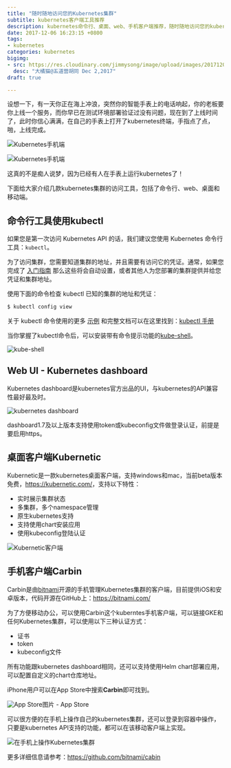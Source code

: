 ```yaml
---
title: "随时随地访问您的Kubernetes集群"
subtitle: kubernetes客户端工具推荐
description: kubernetes命令行、桌面、web、手机客户端推荐，随时随地访问您的kubernetes集群
date: 2017-12-06 16:23:15 +0800
tags:
- kubernetes
categories: kubernetes
bigimg:
- src: https://res.cloudinary.com/jimmysong/image/upload/images/20171202002.jpg
  desc: "大橘猫@五道营胡同 Dec 2,2017"
draft: true

---
```

设想一下，有一天你正在海上冲浪，突然你的智能手表上的电话响起，你的老板要你上线一个服务，而你早已在测试环境部署验证过没有问题，现在到了上线时间了，此时你信心满满，在自己的手表上打开了kubernetes终端，手指点了点，啪，上线完成。

![Kubernetes手机端](https://res.cloudinary.com/jimmysong/image/upload/images/kubernetes-on-arms-1.jpg)

![Kubernetes手机端](https://res.cloudinary.com/jimmysong/image/upload/images/kubernetes-on-arms-2.jpg)

这真的不是痴人说梦，因为已经有人在手表上运行kubernetes了！

下面给大家介绍几款kubernetes集群的访问工具，包括了命令行、web、桌面和移动端。

## 命令行工具使用kubectl

如果您是第一次访问 Kubernetes API 的话，我们建议您使用 Kubernetes 命令行工具：`kubectl`。

为了访问集群，您需要知道集群的地址，并且需要有访问它的凭证。通常，如果您完成了 [入门指南](https://kubernetes.io/docs/getting-started-guides) 那么这些将会自动设置，或者其他人为您部署的集群提供并给您凭证和集群地址。

使用下面的命令检查 kubectl 已知的集群的地址和凭证：

```bash
$ kubectl config view
```

关于 kubectl 命令使用的更多 [示例](https://github.com/kubernetes/kubernetes/tree/%7B%7Bpage.githubbranch%7D%7D/examples/) 和完整文档可以在这里找到：[kubectl 手册](https://kubernetes.io/docs/user-guide/kubectl/index)

当你掌握了kubectl命令后，可以安装带有命令提示功能的[kube-shell](https://github.com/cloudnativelabs/kube-shell)。

![kube-shell](https://jimmysong.io/kubernetes-handbook/images/kube-shell.jpg)

## Web UI - Kubernetes dashboard

Kubernetes dashboard是kubernetes官方出品的UI，与kubernetes的API兼容性最好最及时。

![kubernetes dashboard](https://jimmysong.io/kubernetes-handbook/images/kubernetes-dashboard-1.7.1-brand.jpg)

dashboard1.7及以上版本支持使用token或kubeconfig文件做登录认证，前提是要启用https。

## 桌面客户端Kubernetic

Kubernetic是一款kubernetes桌面客户端，支持windows和mac，当前beta版本免费，<https://kubernetic.com/>，支持以下特性：

- 实时展示集群状态
- 多集群，多个namespace管理
- 原生kubernetes支持
- 支持使用chart安装应用
- 使用kubeconfig登陆认证

![Kubernetic客户端](https://jimmysong.io/kubernetes-handbook/images/kubernetic-desktop-ui.jpg)

## 手机客户端Carbin

Carbin是由[bitnami](https://bitnami.com/)开源的手机管理Kubernetes集群的客户端，目前提供iOS和安卓版本，代码开源在GitHub上：<https://bitnami.com/>

为了方便移动办公，可以使用Carbin这个kuberntes手机客户端，可以链接GKE和任何Kubernetes集群，可以使用以下三种认证方式：

- 证书
- token
- kubeconfig文件

所有功能跟kubernetes dashboard相同，还可以支持使用Helm chart部署应用，可以配置自定义的chart仓库地址。

iPhone用户可以在App Store中搜索**Carbin**即可找到。

![App Store](https://jimmysong.io/kubernetes-handbook/images/carbin-kubernetes-mobile-dashboard-1.jpg)图片 - App Store

可以很方便的在手机上操作自己的kubernetes集群，还可以登录到容器中操作，只要是kubernetes API支持的功能，都可以在该移动客户端上实现。

![在手机上操作Kubernetes集群](https://jimmysong.io/kubernetes-handbook/images/carbin-kubernetes-mobile-dashboard-4.jpg)

更多详细信息请参考：<https://github.com/bitnami/cabin>